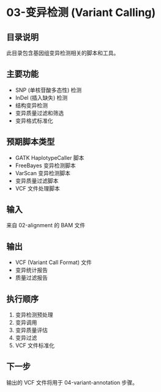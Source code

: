# 03-变异检测 (Variant Calling)

## 目录说明
此目录包含基因组变异检测相关的脚本和工具。

## 主要功能
- SNP (单核苷酸多态性) 检测
- InDel (插入缺失) 检测
- 结构变异检测
- 变异质量过滤和筛选
- 变异格式标准化

## 预期脚本类型
- GATK HaplotypeCaller 脚本
- FreeBayes 变异检测脚本
- VarScan 变异检测脚本
- 变异质量过滤脚本
- VCF 文件处理脚本

## 输入
来自 02-alignment 的 BAM 文件

## 输出
- VCF (Variant Call Format) 文件
- 变异统计报告
- 质量过滤报告

## 执行顺序
1. 变异检测预处理
2. 变异调用
3. 变异质量评估
4. 变异过滤
5. VCF 文件标准化

## 下一步
输出的 VCF 文件将用于 04-variant-annotation 步骤。
